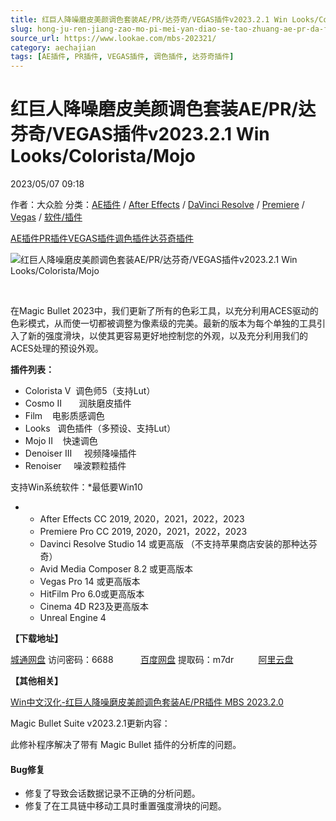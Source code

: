 ```yaml
---
title: 红巨人降噪磨皮美颜调色套装AE/PR/达芬奇/VEGAS插件v2023.2.1 Win Looks/Colorista/Mojo
slug: hong-ju-ren-jiang-zao-mo-pi-mei-yan-diao-se-tao-zhuang-ae-pr-da-fen-qi-vegascha-jian-v2023-2-1-win-looks-colorista-mojo
source_url: https://www.lookae.com/mbs-202321/
category: aechajian
tags: [AE插件, PR插件, VEGAS插件, 调色插件, 达芬奇插件]
---
```

# 红巨人降噪磨皮美颜调色套装AE/PR/达芬奇/VEGAS插件v2023.2.1 Win Looks/Colorista/Mojo

2023/05/07 09:18

作者：大众脸
分类：[AE插件](https://www.lookae.com/after-effects/aechajian/) / [After Effects](https://www.lookae.com/after-effects/) / [DaVinci Resolve](https://www.lookae.com/qitarjcj/resolvezy/) / [Premiere](https://www.lookae.com/qitarjcj/premierezy/) / [Vegas](https://www.lookae.com/qitarjcj/vegaszy/) / [软件/插件](https://www.lookae.com/qitarjcj/)

[AE插件](https://www.lookae.com/tag/ae%e6%8f%92%e4%bb%b6/)[PR插件](https://www.lookae.com/tag/pr%e6%8f%92%e4%bb%b6/)[VEGAS插件](https://www.lookae.com/tag/vegas%e6%8f%92%e4%bb%b6/)[调色插件](https://www.lookae.com/tag/%e8%b0%83%e8%89%b2%e6%8f%92%e4%bb%b6/)[达芬奇插件](https://www.lookae.com/tag/%e8%be%be%e8%8a%ac%e5%a5%87%e6%8f%92%e4%bb%b6/)

![红巨人降噪磨皮美颜调色套装AE/PR/达芬奇/VEGAS插件v2023.2.1 Win Looks/Colorista/Mojo](https://www.lookae.com/wp-content/uploads/2022/09/Magic-Bullet-Suite-2023.jpg "红巨人降噪磨皮美颜调色套装AE/PR/达芬奇/VEGAS插件v2023.2.1 Win Looks/Colorista/Mojo-LookAE.com")

[﻿﻿﻿](https://cloud.video.taobao.com//play/u/705956171/p/1/e/6/t/1/404527278025.mp4)

在Magic Bullet 2023中，我们更新了所有的色彩工具，以充分利用ACES驱动的色彩模式，从而使一切都被调整为像素级的完美。最新的版本为每个单独的工具引入了新的强度滑块，以使其更容易更好地控制您的外观，以及充分利用我们的ACES处理的预设外观。

**插件列表：**

* Colorista V  调色师5（支持Lut）
* Cosmo II       润肤磨皮插件
* Film    电影质感调色
* Looks   调色插件（多预设、支持Lut）
* Mojo II    快速调色
* Denoiser III     视频降噪插件
* Renoiser     噪波颗粒插件

支持Win系统软件：\*最低要Win10

* + After Effects CC 2019, 2020，2021，2022，2023
  + Premiere Pro CC 2019, 2020，2021，2022，2023
  + Davinci Resolve Studio 14 或更高版 （不支持苹果商店安装的那种达芬奇）
  + Avid Media Composer 8.2 或更高版本
  + Vegas Pro 14 或更高版本
  + HitFilm Pro 6.0或更高版本
  + Cinema 4D R23及更高版本
  + Unreal Engine 4

**【下载地址】**

[城通网盘](https://url70.ctfile.com/f/2827370-853286823-beaa0c?p=4431) 访问密码：6688           [百度网盘](https://pan.baidu.com/s/1j56ZxL2BbkTlyUaJtKUb7g?pwd=m7dr) 提取码：m7dr          [阿里云盘](https://www.aliyundrive.com/s/VF1bjTfv4k5)

**【其他相关】**

[Win中文汉化-红巨人降噪磨皮美颜调色套装AE/PR插件 MBS 2023.2.0](https://www.lookae.com/mbs-chn/)

Magic Bullet Suite v2023.2.1更新内容：

此修补程序解决了带有 Magic Bullet 插件的分析库的问题。

#### Bug修复

* 修复了导致会话数据记录不正确的分析问题。
* 修复了在工具链中移动工具时重置强度滑块的问题。
